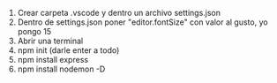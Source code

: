 1. Crear carpeta .vscode y dentro un archivo settings.json
2. Dentro de settings.json poner "editor.fontSize" con valor al gusto, yo pongo 15
3. Abrir una terminal
4. npm init (darle enter a todo)
5. npm install express
6. npm install nodemon -D